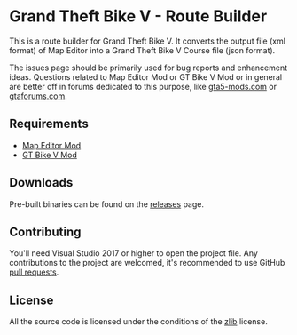 # Grand Theft Bike V - Route Builder

This is a route builder for Grand Theft Bike V. It converts the output file (xml format) of Map Editor into a Grand Theft Bike V Course file (json format).

The issues page should be primarily used for bug reports and enhancement ideas. Questions related to Map Editor Mod or GT Bike V Mod or in general are better off in forums dedicated to this purpose, like [gta5-mods.com](https://gta5-mods.com) or [gtaforums.com](https://gtaforums.com).

## Requirements
* [Map Editor Mod](https://de.gta5-mods.com/scripts/map-editor)
* [GT Bike V Mod](https://de.gta5-mods.com/scripts/gt-bike-v)

## Downloads
Pre-built binaries can be found on the [releases](https://github.com/gtbikev/route-builder/releases) page.

## Contributing
You'll need Visual Studio 2017 or higher to open the project file. Any contributions to the project are welcomed, it's recommended to use GitHub [pull requests](https://help.github.com/en/github/collaborating-with-issues-and-pull-requests/about-pull-requests).

## License
All the source code is licensed under the conditions of the [zlib](https://github.com/gtbikev/route-builder/blob/master/LICENSE.txt) license.